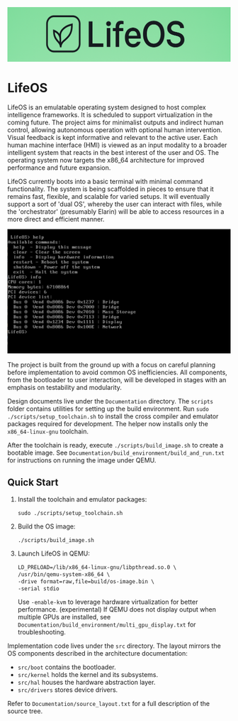 ![LifeOS Logo](Assets/LifeOS_Full_Banner_Cropped.png)

# LifeOS

LifeOS is an emulatable operating system designed to host complex intelligence frameworks. It is scheduled to support virtualization in the coming future. The project aims for minimalist outputs and indirect human control, allowing autonomous operation with optional human intervention. Visual feedback is kept informative and relevant to the active user. Each human machine interface (HMI) is viewed as an input modality to a broader intelligent system that reacts in the best interest of the user and OS. The operating system now targets the x86_64 architecture for improved performance and future expansion.

LifeOS currently boots into a basic terminal with minimal command functionality. The system is being scaffolded in pieces to ensure that it remains fast, flexible, and scalable for varied setups. It will eventually support a sort of 'dual OS', whereby the user can interact with files, while the 'orchestrator' (presumably Elarin) will be able to access resources in a more direct and efficient manner.

![LifeOS Boot Terminal](Assets/Boot_Terminal.png)

The project is built from the ground up with a focus on careful planning before implementation to avoid common OS inefficiencies. All components, from the bootloader to user interaction, will be developed in stages with an emphasis on testability and modularity.

Design documents live under the `Documentation` directory. The `scripts` folder
contains utilities for setting up the build environment. Run
`sudo ./scripts/setup_toolchain.sh` to install the cross compiler and emulator
packages required for development. The helper now installs only the
`x86_64-linux-gnu` toolchain.

After the
toolchain is ready, execute
`./scripts/build_image.sh` to create a bootable image. See
`Documentation/build_environment/build_and_run.txt` for instructions on running
the image under QEMU.

## Quick Start

1. Install the toolchain and emulator packages:
   ```
   sudo ./scripts/setup_toolchain.sh
   ```
2. Build the OS image:
   ```
   ./scripts/build_image.sh
   ```
3. Launch LifeOS in QEMU:
   ```
   LD_PRELOAD=/lib/x86_64-linux-gnu/libpthread.so.0 \
   /usr/bin/qemu-system-x86_64 \
   -drive format=raw,file=build/os-image.bin \
   -serial stdio
   ```
   Use `-enable-kvm` to leverage hardware virtualization for better performance. (experimental)
If QEMU does not display output when multiple GPUs are installed, see 
`Documentation/build_environment/multi_gpu_display.txt` for troubleshooting.


Implementation code lives under the `src` directory. The layout mirrors the OS
components described in the architecture documentation:

- `src/boot`   contains the bootloader.
- `src/kernel` holds the kernel and its subsystems.
- `src/hal`    houses the hardware abstraction layer.
- `src/drivers` stores device drivers.

Refer to `Documentation/source_layout.txt` for a full description of the source
tree.
